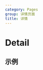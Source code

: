 ```yaml
---
category: Pages
group: 详情页面
title: 详情
---
```


# Detail

## 示例

<code src="./demos/Badge.jsx"></code>
